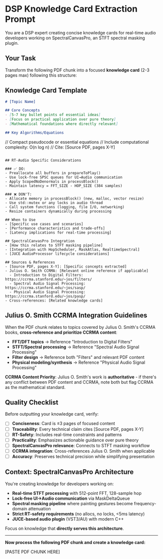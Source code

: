 # DSP Knowledge Card Extraction Prompt

You are a DSP expert creating concise knowledge cards for real-time audio developers working on SpectralCanvasPro, an STFT spectral masking plugin.

## Your Task
Transform the following PDF chunk into a focused **knowledge card** (2-3 pages max) following this structure:

## Knowledge Card Template

```markdown
# [Topic Name]

## Core Concepts
- [5-7 key bullet points of essential ideas]
- [Focus on practical application over pure theory]
- [Mathematical foundations where directly relevant]

## Key Algorithms/Equations
```
// Compact pseudocode or essential equations
// Include computational complexity: O(n log n)
// Cite: [Source PDF, pages X-Y]
```

## RT-Audio Specific Considerations

### ✅ DO:
- Preallocate all buffers in prepareToPlay()
- Use lock-free SPSC queues for UI→Audio communication
- Apply ScopedNoDenormals in processBlock()
- Maintain latency = FFT_SIZE - HOP_SIZE (384 samples)

### ❌ DON'T:
- Allocate memory in processBlock() (new, malloc, vector resize)
- Use std::mutex or any locks in audio thread
- Call system functions (logging, file I/O, networking)
- Resize containers dynamically during processing

## When to Use
- [Specific use cases and scenarios]
- [Performance characteristics and trade-offs] 
- [Latency implications for real-time processing]

## SpectralCanvasPro Integration
- [How this relates to STFT masking pipeline]
- [Integration with HopScheduler, MaskAtlas, RealtimeSpectral]
- [JUCE AudioProcessor lifecycle considerations]

## Sources & References
- [Source PDF, pages X-Y]: [Specific concepts extracted]
- Julius O. Smith CCRMA: [Relevant online reference if applicable]
  - Introduction to Digital Filters: https://ccrma.stanford.edu/~jos/filters/
  - Spectral Audio Signal Processing: https://ccrma.stanford.edu/~jos/sasp/
  - Physical Audio Signal Processing: https://ccrma.stanford.edu/~jos/pasp/
- Cross-references: [Related knowledge cards]
```

## Julius O. Smith CCRMA Integration Guidelines

When the PDF chunk relates to topics covered by Julius O. Smith's CCRMA books, **cross-reference and prioritize CCRMA content**:

- **FFT/DFT topics** → Reference "Introduction to Digital Filters" 
- **STFT/Spectral processing** → Reference "Spectral Audio Signal Processing"
- **Filter design** → Reference both "Filters" and relevant PDF content
- **Physical modeling/synthesis** → Reference "Physical Audio Signal Processing"

**CCRMA Content Priority**: Julius O. Smith's work is **authoritative** - if there's any conflict between PDF content and CCRMA, note both but flag CCRMA as the mathematical standard.

## Quality Checklist

Before outputting your knowledge card, verify:

- [ ] **Conciseness**: Card is ≤3 pages of focused content
- [ ] **Traceability**: Every technical claim cites [Source PDF, pages X-Y]
- [ ] **RT-Safety**: Includes real-time constraints and patterns
- [ ] **Practicality**: Emphasizes actionable guidance over pure theory
- [ ] **SpectralCanvasPro relevance**: Connects to STFT masking workflow
- [ ] **CCRMA integration**: Cross-references Julius O. Smith when applicable
- [ ] **Accuracy**: Preserves technical precision while simplifying presentation

## Context: SpectralCanvasPro Architecture

You're creating knowledge for developers working on:
- **Real-time STFT processing** with 512-point FFT, 128-sample hop
- **Lock-free UI→Audio communication** via MaskDeltaQueue
- **Spectral masking pipeline** where painting gestures become frequency-domain attenuation
- **Strict RT-safety requirements** (no allocs, no locks, <5ms latency)
- **JUCE-based audio plugin** (VST3/AU) with modern C++

Focus on knowledge that **directly serves this architecture**.

---

**Now process the following PDF chunk and create a knowledge card:**

[PASTE PDF CHUNK HERE]